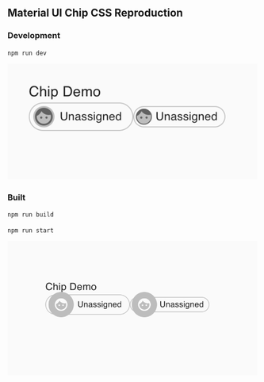 ## Material UI Chip CSS Reproduction

### Development
```
npm run dev
```

![Dev](./images/dev.png)

### Built
```
npm run build

npm run start
```

![Built](./images/built.png)
